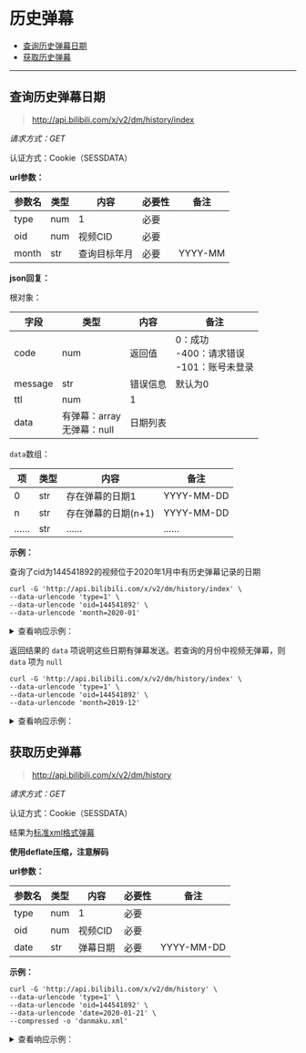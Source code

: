# 历史弹幕

- [查询历史弹幕日期](#查询历史弹幕日期)
- [获取历史弹幕](#获取历史弹幕)

---

## 查询历史弹幕日期

> http://api.bilibili.com/x/v2/dm/history/index

*请求方式：GET*

认证方式：Cookie（SESSDATA）

**url参数：**

| 参数名 | 类型 | 内容         | 必要性 | 备注    |
| ------ | ---- | ------------ | ------ | ------- |
| type   | num  | 1            | 必要   |         |
| oid    | num  | 视频CID      | 必要   |         |
| month  | str  | 查询目标年月 | 必要   | YYYY-MM |

**json回复：**

根对象：

| 字段    | 类型                            | 内容     | 备注                                              |
| ------- | ------------------------------- | -------- | ------------------------------------------------- |
| code    | num                             | 返回值   | 0：成功<br />-400：请求错误<br />-101：账号未登录 |
| message | str                             | 错误信息 | 默认为0                                           |
| ttl     | num                             | 1        |                                                   |
| data    | 有弹幕：array<br />无弹幕：null | 日期列表 |                                                   |

`data`数组：

| 项   | 类型 | 内容                | 备注       |
| ---- | ---- | ------------------- | ---------- |
| 0    | str  | 存在弹幕的日期1     | YYYY-MM-DD |
| n    | str  | 存在弹幕的日期(n+1) | YYYY-MM-DD |
| ……   | str  | ……                  | ……         |

**示例：**

查询了cid为144541892的视频位于2020年1月中有历史弹幕记录的日期

```shell
curl -G 'http://api.bilibili.com/x/v2/dm/history/index' \
--data-urlencode 'type=1' \
--data-urlencode 'oid=144541892' \
--data-urlencode 'month=2020-01'
```

<details>
<summary>查看响应示例：</summary>

```json
{
    "code": 0,
    "message": "0",
    "ttl": 1,
    "data": [
        "2020-01-21",
        "2020-01-22",
        "2020-01-23",
        "2020-01-24",
        "2020-01-25",
        "2020-01-26",
        "2020-01-27",
        "2020-01-28",
        "2020-01-29",
        "2020-01-30",
        "2020-01-31"
    ]
}
```

</details>

返回结果的 `data` 项说明这些日期有弹幕发送。若查询的月份中视频无弹幕，则 `data` 项为 `null`

```shell
curl -G 'http://api.bilibili.com/x/v2/dm/history/index' \
--data-urlencode 'type=1' \
--data-urlencode 'oid=144541892' \
--data-urlencode 'month=2019-12'
```

<details>
<summary>查看响应示例：</summary>

```json
{
    "code": 0,
    "message": "0",
    "ttl": 1,
    "data": null
}
```

</details>

## 获取历史弹幕

> http://api.bilibili.com/x/v2/dm/history

*请求方式：GET*

认证方式：Cookie（SESSDATA）

结果为[标准xml格式弹幕](danmaku_xml.md#弹幕格式)

**使用deflate压缩，注意解码**

**url参数：**

| 参数名 | 类型 | 内容     | 必要性 | 备注       |
| ------ | ---- | -------- | ------ | ---------- |
| type   | num  | 1        | 必要   |            |
| oid    | num  | 视频CID  | 必要   |            |
| date   | str  | 弹幕日期 | 必要   | YYYY-MM-DD |

**示例：**

```shell
curl -G 'http://api.bilibili.com/x/v2/dm/history' \
--data-urlencode 'type=1' \
--data-urlencode 'oid=144541892' \
--data-urlencode 'date=2020-01-21' \
--compressed -o 'danmaku.xml'
```

<details>
<summary>查看响应示例：</summary>

```xml
<?xml version="1.0" encoding="UTF-8"?>
<i>
    <chatserver>chat.bilibili.com</chatserver>
    <chatid>144541892</chatid>
    <mission>0</mission>
    <maxlimit>1500</maxlimit>
    <state>0</state>
    <real_name>0</real_name>
    <d p="473.43400,1,25,15138834,1579622380,0,ec16f2d,27532609919123456">敬礼</d>
    <d p="3.10200,1,25,16777215,1579622362,0,a2bd7474,27532609920696320">悄默声的更新啊怎么</d>
    <d p="17.52300,1,25,16777215,1579622357,0,972c932b,27532609906016258">久等了</d>
    <d p="40.81800,1,25,16777215,1579622343,0,bbca6701,27532609906540546">不都是乱纪元才浸泡</d>
    <d p="243.39800,1,25,15138834,1579622336,0,77b00ed9,27532609924890624">已阅，狗屁不通。大字报在地上搞搞就行，别弄到天上去</d>
    <d p="559.80000,1,25,16777215,1579622334,0,9affc7f5,27532609909686274">CSSC。。。</d>
    <d p="398.29700,1,25,16777215,1579622331,0,18d4707,27532609926463488">看到了个寂寞</d>
    <d p="34.81000,1,25,38979,1579622327,0,319d7700,27532609926987776">有耳朵了!</d>
    <d p="18.65700,1,25,16777215,1579622321,0,bbca6701,27532609912307714">雪天不用浸泡吧</d>
    <d p="305.99800,1,25,16777215,1579622316,0,878c315b,27532609928560640">未来史学派</d>
    <d p="7.86200,1,25,16777215,1579622309,0,c5136613,27532609913880578">浸泡！！！！！！！</d>
    <d p="368.95600,1,25,16777215,1579622302,0,18d4707,27532609914404866">章召忠</d>
    <d p="25.19800,1,25,16777215,1579622286,0,4dab6898,27532609931706368">mi24av</d>
    <d p="41.10100,1,25,16777215,1579622274,0,33d31036,27532609932230656">泪奔</d>
    <d p="627.69800,1,25,16777215,1579622264,0,d79a826a,27532609933279232">组建太空军</d>
    <d p="310.58900,1,25,16777215,1579622243,0,18d4707,27532609918074882">是未来史学派？</d>
    <d p="723.34800,1,25,16777215,1579622239,0,844fa9e7,27532609919123458">刘培强还行</d>
    …………
<i>
```

</details>
